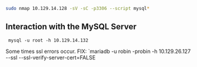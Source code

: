 ```sh
sudo nmap 10.129.14.128 -sV -sC -p3306 --script mysql*
```

## Interaction with the MySQL Server
```
 mysql -u root -h 10.129.14.132
```

Some times ssl errors occur.
FIX: 
	`mariadb -u robin -probin -h 10.129.26.127 --ssl --ssl-verify-server-cert=FALSE

